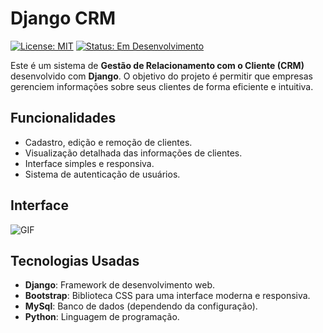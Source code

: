 # Django CRM

[![License: MIT](https://img.shields.io/badge/License-MIT-yellow.svg)](LICENSE)
[![Status: Em Desenvolvimento](https://img.shields.io/badge/Status-Finalizado-orange)]()

Este é um sistema de **Gestão de Relacionamento com o Cliente (CRM)** desenvolvido com **Django**. O objetivo do projeto é permitir que empresas gerenciem informações sobre seus clientes de forma eficiente e intuitiva.

## Funcionalidades

- Cadastro, edição e remoção de clientes.
- Visualização detalhada das informações de clientes.
- Interface simples e responsiva.
- Sistema de autenticação de usuários.

## Interface

![GIF](https://github.com/user-attachments/assets/46050ae3-110a-4091-bfe5-1feb9b8577f8)

## Tecnologias Usadas

- **Django**: Framework de desenvolvimento web.
- **Bootstrap**: Biblioteca CSS para uma interface moderna e responsiva.
- **MySql**: Banco de dados (dependendo da configuração).
- **Python**: Linguagem de programação.
